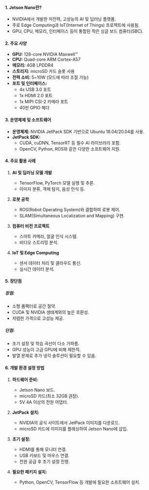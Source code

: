 #### 1. Jetson Nano란?
- NVIDIA에서 개발한 저전력, 고성능의 AI 및 딥러닝 플랫폼.
- 주로 Edge Computing과 IoT(Internet of Things) 프로젝트에 사용됨.
- GPU, CPU, 메모리, 인터페이스 등이 통합된 작은 싱글 보드 컴퓨터(SBC).

#### 2. 주요 사양
- **GPU:** 128-core NVIDIA Maxwell™
- **CPU:** Quad-core ARM Cortex-A57
- **메모리:** 4GB LPDDR4
- **스토리지:** microSD 카드 슬롯 사용
- **전력 소비:** 5~10W (모드에 따라 조절 가능)
- **포트 및 인터페이스:**
  - 4x USB 3.0 포트
  - 1x HDMI 2.0 포트
  - 1x MIPI CSI-2 카메라 포트
  - 40핀 GPIO 헤더

#### 3. 운영체제 및 소프트웨어
- **운영체제:** NVIDIA JetPack SDK 기반으로 Ubuntu 18.04/20.04를 사용.
- **JetPack SDK:**
  - CUDA, cuDNN, TensorRT 등 필수 AI 라이브러리 포함.
  - OpenCV, Python, ROS와 같은 다양한 소프트웨어 지원.

#### 4. 주요 활용 사례
1. **AI 및 딥러닝 모델 개발**
   - TensorFlow, PyTorch 모델 실행 및 추론.
   - 이미지 분류, 객체 탐지, 음성 인식 등.

2. **로봇 공학**
   - ROS(Robot Operating System)와 결합하여 로봇 제어.
   - SLAM(Simultaneous Localization and Mapping) 구현.

3. **컴퓨터 비전 프로젝트**
   - 스마트 카메라, 얼굴 인식 시스템.
   - 비디오 스트리밍 분석.

4. **IoT 및 Edge Computing**
   - 센서 데이터 처리 및 클라우드 통신.
   - 실시간 데이터 분석.

#### 5. 장단점
##### 장점:
- 소형 폼팩터로 공간 절약.
- CUDA 및 NVIDIA 생태계와의 높은 호환성.
- 저렴한 가격으로 고성능 제공.

##### 단점:
- 초기 설정 및 학습 곡선이 다소 가파름.
- GPU 성능이 고급 GPU에 비해 제한적.
- 발열 문제로 추가 냉각 솔루션이 필요할 수 있음.

#### 6. 개발 환경 설정 방법
1. **하드웨어 준비:**
   - Jetson Nano 보드.
   - microSD 카드(최소 32GB 권장).
   - 5V 4A 이상의 전원 어댑터.

2. **JetPack 설치:**
   - NVIDIA의 공식 사이트에서 JetPack 이미지를 다운로드.
   - microSD 카드에 이미지를 플래싱하여 Jetson Nano에 삽입.

3. **초기 설정:**
   - HDMI를 통해 모니터 연결.
   - USB 키보드 및 마우스 연결.
   - 전원 공급 후 초기 설정 진행.

4. **필요한 패키지 설치:**
   - Python, OpenCV, TensorFlow 등 개발에 필요한 소프트웨어 설치.